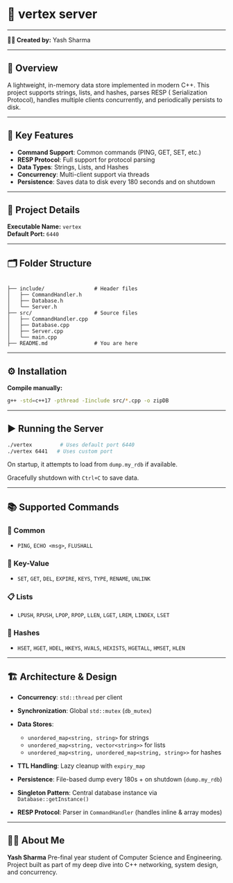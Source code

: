 # 🚀 vertex server

---

**👨‍💻 Created by:** Yash Sharma  

---

## 📌 Overview

A lightweight, in-memory data store implemented in modern C++. This project supports strings, lists, and hashes, parses RESP ( Serialization Protocol), handles multiple clients concurrently, and periodically persists to disk.

---

## 🧠 Key Features

- **Command Support**: Common commands (PING, GET, SET, etc.)
- **RESP Protocol**: Full support for  protocol parsing
- **Data Types**: Strings, Lists, and Hashes
- **Concurrency**: Multi-client support via threads
- **Persistence**: Saves data to disk every 180 seconds and on shutdown

---

## 🔧 Project Details

**Executable Name:** `vertex`  
**Default Port:** `6440`  

---

## 🗂️ Folder Structure

```

├── include/                # Header files
│   ├── CommandHandler.h
│   ├── Database.h
│   └── Server.h
├── src/                    # Source files
│   ├── CommandHandler.cpp
│   ├── Database.cpp
│   ├── Server.cpp
│   └── main.cpp
├── README.md               # You are here

````

---

## ⚙️ Installation

**Compile manually:**

```bash
g++ -std=c++17 -pthread -Iinclude src/*.cpp -o zipDB
```

---

## ▶️ Running the Server

```bash
./vertex         # Uses default port 6440
./vertex 6441   # Uses custom port
```

On startup, it attempts to load from `dump.my_rdb` if available.

Gracefully shutdown with `Ctrl+C` to save data.

---

## 📚 Supported Commands

### 🔁 Common

* `PING`, `ECHO <msg>`, `FLUSHALL`

### 🧾 Key-Value

* `SET`, `GET`, `DEL`, `EXPIRE`, `KEYS`, `TYPE`, `RENAME`, `UNLINK`

### 📋 Lists

* `LPUSH`, `RPUSH`, `LPOP`, `RPOP`, `LLEN`, `LGET`, `LREM`, `LINDEX`, `LSET`

### 🧩 Hashes

* `HSET`, `HGET`, `HDEL`, `HKEYS`, `HVALS`, `HEXISTS`, `HGETALL`, `HMSET`, `HLEN`

---

## 🏗️ Architecture & Design

* **Concurrency**: `std::thread` per client
* **Synchronization**: Global `std::mutex` (`db_mutex`)
* **Data Stores**:

  * `unordered_map<string, string>` for strings
  * `unordered_map<string, vector<string>>` for lists
  * `unordered_map<string, unordered_map<string, string>>` for hashes
* **TTL Handling**: Lazy cleanup with `expiry_map`
* **Persistence**: File-based dump every 180s + on shutdown (`dump.my_rdb`)
* **Singleton Pattern**: Central database instance via `Database::getInstance()`
* **RESP Protocol**: Parser in `CommandHandler` (handles inline & array modes)

---

## 🙋‍♂️ About Me

**Yash Sharma**
Pre-final year student of Computer Science and Engineering.
Project built as part of my deep dive into C++ networking, system design, and concurrency.